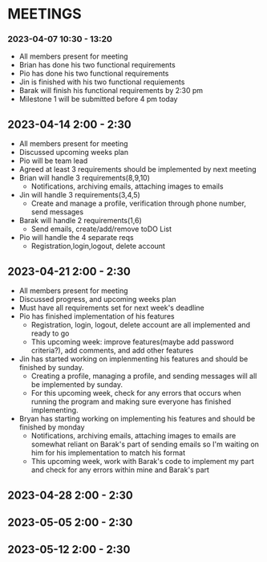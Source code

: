 # MEETINGS

### 2023-04-07 10:30 - 13:20
 * All members present for meeting
 * Brian has done his two functional requirements
 * Pio has done his two functional requirements
 * Jin is finished with his two functional requiements
 * Barak will finish his functional requirements by 2:30 pm 
 * Milestone 1 will be submitted before 4 pm today

## 2023-04-14 2:00 - 2:30
 * All members present for meeting
 * Discussed upcoming weeks plan
 * Pio will be team lead
 * Agreed at least 3 requirements should be implemented by next meeting 
 * Brian will handle 3 requirements(8,9,10)
   * Notifications, archiving emails, attaching images to emails
 * Jin will handle 3 requirements(3,4,5)
   * Create and manage a profile, verification through phone number, send messages
 * Barak will handle 2 requirements(1,6)
   * Send emails, create/add/remove toDO List
 * Pio will handle the 4 separate reqs
   * Registration,login,logout, delete account
 
## 2023-04-21 2:00 - 2:30
  * All members present for meeting
  * Discussed progress, and upcoming weeks plan
  * Must have all requirements set for next week's deadline
  * Pio has finished implementation of his features
    * Registration, login, logout, delete account are all implemented and ready to go
    * This upcoming week: improve features(maybe add password criteria?), add comments, and add other features
  * Jin has started working on implenmenting his features and should be finished by sunday. 
    * Creating a profile, managing a profile, and sending messages will all be implemented by sunday.
    * For this upcoming week, check for any errors that occurs when running the program and making sure everyone has finished implementing.
  * Bryan has starting working on implementing his features and should be finished by monday
    * Notifications, archiving emails, attaching images to emails are somewhat reliant on Barak's part of sending emails so I'm waiting on him for his implementation to match his format
    * This upcoming week, work with Barak's code to implement my part and check for any errors within mine and Barak's part 

## 2023-04-28 2:00 - 2:30

## 2023-05-05 2:00 - 2:30

## 2023-05-12 2:00 - 2:30


